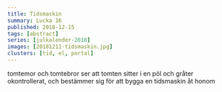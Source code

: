 ```yaml
---
title: Tidsmaskin
summary: Lucka 16
published: 2018-12-15
tags: [abstract]
series: [julkalender-2018]
images: [20181211-tidsmaskin.jpg]
clusters: [tid, el, portal]
---
```


tomtemor och tomtebror ser att tomten sitter i en pöl och gråter okontrollerat, och bestämmer sig för att bygga en tidsmaskin åt honom
